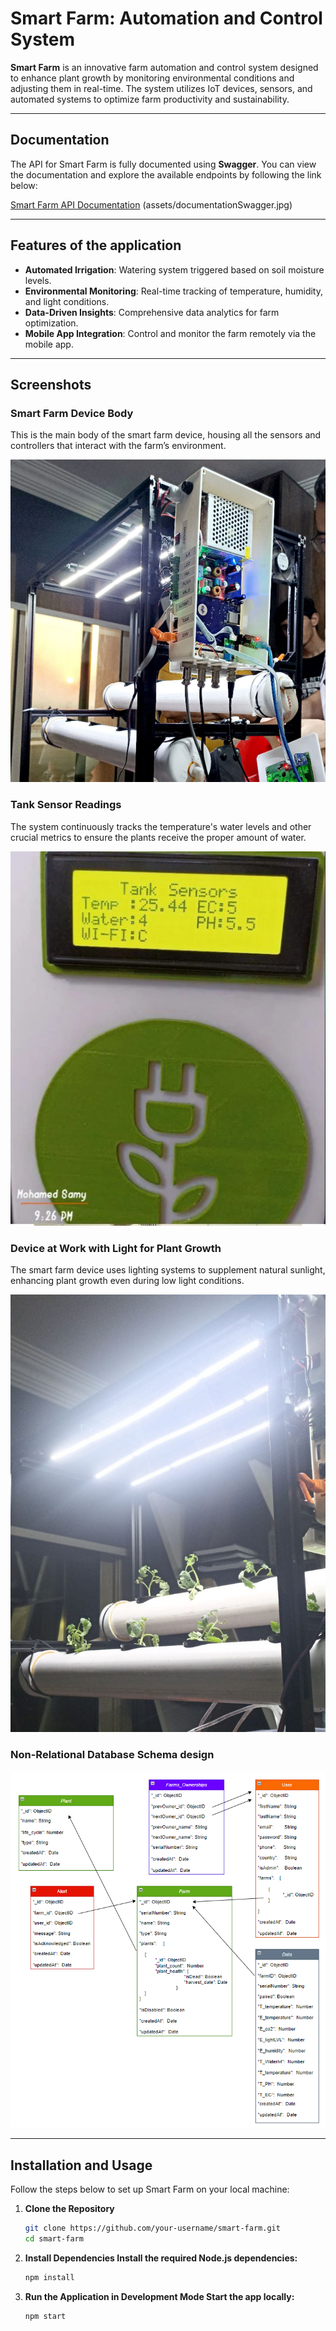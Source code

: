 # Smart Farm: Automation and Control System

**Smart Farm** is an innovative farm automation and control system designed to enhance plant growth by monitoring environmental conditions and adjusting them in real-time. The system utilizes IoT devices, sensors, and automated systems to optimize farm productivity and sustainability.

---

## Documentation

The API for Smart Farm is fully documented using **Swagger**. You can view the documentation and explore the available endpoints by following the link below:

[Smart Farm API Documentation](https://sfc.onrender.com/docs/) (assets/documentationSwagger.jpg)

---

## Features of the application
- **Automated Irrigation**: Watering system triggered based on soil moisture levels.
- **Environmental Monitoring**: Real-time tracking of temperature, humidity, and light conditions.
- **Data-Driven Insights**: Comprehensive data analytics for farm optimization.
- **Mobile App Integration**: Control and monitor the farm remotely via the mobile app.

---

## Screenshots

### Smart Farm Device Body
This is the main body of the smart farm device, housing all the sensors and controllers that interact with the farm’s environment.

![Smart Farm Device Body Screenshot](assets/device-body.jpg)

### Tank Sensor Readings
The system continuously tracks the temperature's water levels and other crucial metrics to ensure the plants receive the proper amount of water.

![Tank Sensor Readings Screenshot](assets/tank-sensor.jpg)

### Device at Work with Light for Plant Growth
The smart farm device uses lighting systems to supplement natural sunlight, enhancing plant growth even during low light conditions.

![Device Working with Light Screenshot](assets/device-light.jpg)

### Non-Relational Database Schema design
![Database Design](assets/database.png)

---

## Installation and Usage

Follow the steps below to set up Smart Farm on your local machine:

1. **Clone the Repository**
   ```bash
   git clone https://github.com/your-username/smart-farm.git
   cd smart-farm

2. **Install Dependencies Install the required Node.js dependencies:**
   ```bash
   npm install

3. **Run the Application in Development Mode Start the app locally:**
   ```bash
   npm start

